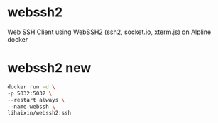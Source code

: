 # webssh2
Web SSH Client using WebSSH2 (ssh2, socket.io, xterm.js) on Alpline docker


# webssh2 new

```bash
docker run -d \
-p 5032:5032 \
--restart always \
--name webssh \
lihaixin/webssh2:ssh
```
